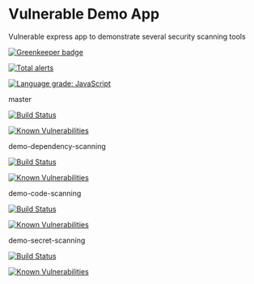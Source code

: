 # Vulnerable Demo App
Vulnerable express app to demonstrate several security scanning tools

[![Greenkeeper badge](https://badges.greenkeeper.io/vulnerable-demo-app/vulnerable-demo-app.svg)](https://greenkeeper.io/)

[![Total alerts](https://img.shields.io/lgtm/alerts/g/vulnerable-demo-app/vulnerable-demo-app.svg?logo=lgtm&logoWidth=18)](https://lgtm.com/projects/g/vulnerable-demo-app/vulnerable-demo-app/alerts/)

[![Language grade: JavaScript](https://img.shields.io/lgtm/grade/javascript/g/vulnerable-demo-app/vulnerable-demo-app.svg?logo=lgtm&logoWidth=18)](https://lgtm.com/projects/g/vulnerable-demo-app/vulnerable-demo-app/context:javascript)

master 

[![Build Status](https://travis-ci.org/vulnerable-demo-app/vulnerable-demo-app.svg?branch=master)](https://travis-ci.org/vulnerable-demo-app/vulnerable-demo-app)

[![Known Vulnerabilities](https://snyk.io/test/github/vulnerable-demo-app/vulnerable-demo-app/badge.svg)](https://snyk.io/test/github/vulnerable-demo-app/vulnerable-demo-app)

demo-dependency-scanning

[![Build Status](https://travis-ci.org/vulnerable-demo-app/vulnerable-demo-app.svg?branch=demo-dependency-scanning)](https://travis-ci.org/vulnerable-demo-app/vulnerable-demo-app)

[![Known Vulnerabilities](https://snyk.io/test/github/vulnerable-demo-app/vulnerable-demo-app/demo-dependency-scanning/badge.svg)](https://snyk.io/test/github/vulnerable-demo-app/vulnerable-demo-app/demo-dependency-scanning) 

demo-code-scanning

[![Build Status](https://travis-ci.org/vulnerable-demo-app/vulnerable-demo-app.svg?branch=demo-code-scanning)](https://travis-ci.org/vulnerable-demo-app/vulnerable-demo-app)

[![Known Vulnerabilities](https://snyk.io/test/github/vulnerable-demo-app/vulnerable-demo-app/demo-dependency-scanning/badge.svg)](https://snyk.io/test/github/vulnerable-demo-app/vulnerable-demo-app/demo-code-scanning)

demo-secret-scanning

[![Build Status](https://travis-ci.org/vulnerable-demo-app/vulnerable-demo-app.svg?branch=demo-secret-scanning)](https://travis-ci.org/vulnerable-demo-app/vulnerable-demo-app)

[![Known Vulnerabilities](https://snyk.io/test/github/vulnerable-demo-app/vulnerable-demo-app/demo-dependency-scanning/badge.svg)](https://snyk.io/test/github/vulnerable-demo-app/vulnerable-demo-app/demo-secret-scanning)
